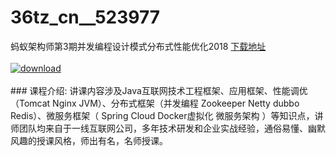 # 36tz_cn__523977
蚂蚁架构师第3期并发编程设计模式分布式性能优化2018
[下载地址](http://www.36tz.cn/article/523977 "下载地址")
<br/></br>[![download](http://36tz.cn/muke_img/2018_10_1-1-300x158.png "下载地址")](http://www.36tz.cn/article/523977 "下载地址")
<br/></br>### 课程介绍:
讲课内容涉及Java互联网技术工程框架、应用框架、性能调优 （Tomcat Nginx JVM）、分布式框架（并发编程 Zookeeper Netty dubbo Redis）、微服务框架（ Spring Cloud Docker虚拟化 微服务架构 ）等知识点，讲师团队均来自于一线互联网公司，多年技术研发和企业实战经验，通俗易懂、幽默风趣的授课风格，师出有名，名师授课。



